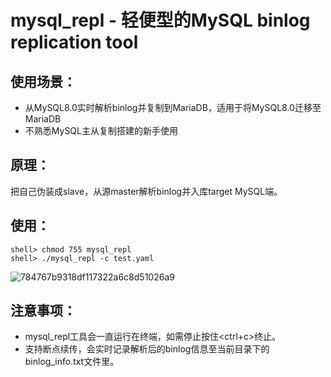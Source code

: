 # mysql_repl - 轻便型的MySQL binlog replication tool

## 使用场景：
- 从MySQL8.0实时解析binlog并复制到MariaDB，适用于将MySQL8.0迁移至MariaDB
- 不熟悉MySQL主从复制搭建的新手使用

## 原理：
把自己伪装成slave，从源master解析binlog并入库target MySQL端。

## 使用：
```
shell> chmod 755 mysql_repl
shell> ./mysql_repl -c test.yaml
```
![784767b9318df117322a6c8d51026a9](https://github.com/hcymysql/mysql_repl/assets/19261879/8e7c52b9-50c5-4108-814a-1389ae496f31)

## 注意事项：
- mysql_repl工具会一直运行在终端，如需停止按住<ctrl+c>终止。
- 支持断点续传，会实时记录解析后的binlog信息至当前目录下的binlog_info.txt文件里。
